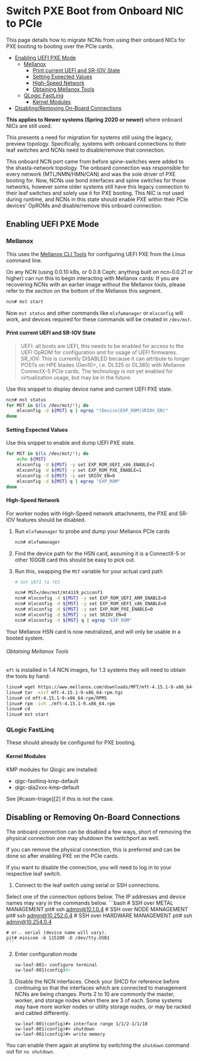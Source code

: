 # Switch PXE Boot from Onboard NIC to PCIe

This page details how to migrate NCNs from using their onboard NICs for PXE booting to booting
over the PCIe cards.

* [Enabling UEFI PXE Mode](#enabling-uefi-pxe-mode)
    * [Mellanox](#mellanox)
        * [Print current UEFI and SR-IOV State](#print-current-uefi-and-sr-iov-state)
        * [Setting Expected Values](#setting-expected-values)
        * [High-Speed Network](#high-speed-network)
        * [Obtaining Mellanox Tools](#obtaining-mellanox-tools)
    * [QLogic FastLinq](#qlogic-fastlinq)
        * [Kernel Modules](#kernel-modules)
* [Disabling/Removing On-Board Connections](#disabling-or-removing-on-board-connections)


**This applies to Newer systems (Spring 2020 or newer)** where onboard NICs are still used.

This presents a need for migration for systems still using the legacy, preview topology. Specifically,
systems with onboard connections to their leaf switches and NCNs need to disable/remove that connection.

This onboard NCN port came from before spine-switches were added to the shasta-network topology. The onboard connection
was responsible for every network (MTL/NMN/HMN/CAN) and was the sole driver of PXE booting for. Now, NCNs use bond interfaces and spine switches for those networks,
however some older systems still have this legacy connection to their leaf switches and solely use it for PXE booting. This NIC is not used during runtime, and NCNs in this state should enable PXE within their PCIe devices' OpROMs and disable/remove this onboard connection.

<a name="enabling-uefi-pxe-mode"></a>
## Enabling UEFI PXE Mode

<a name="mellanox"></a>
### Mellanox

This uses the [Mellanox CLI Tools][1] for configuring UEFI PXE from the Linux command line.

On any NCN (using 0.0.10 k8s, or 0.0.8 Ceph; anything built on ncn-0.0.21 or higher) can run this to begin interacting with Mellanox cards:
If you are recovering NCNs with an earlier image without the Mellanox tools, please refer to the section on the bottom of the Mellanox this segment.

```bash
ncn# mst start
```

Now `mst status` and other commands like `mlxfwmanager` or `mlxconfig` will work, and devices required for these commands will be created in `/dev/mst`.

<a name="print-current-uefi-and-sr-iov-state"></a>
#### Print current UEFI and SR-IOV State

> UEFI: all boots are UEFI, this needs to be enabled for access to the UEFI OpROM for configuration and for usage of UEFI firmwares.
> SR_IOV: This is currently DISABLED because it can attribute to longer POSTs on HPE blades (Gen10+, i.e. DL325 or DL385) with Mellanox ConnectX-5 PCIe cards. The technology is not yet enabled for virtualization usage, but may be in the future.

Use this snippet to display device name and current UEFI PXE state.
```bash
ncn# mst status
for MST in $(ls /dev/mst/*); do
    mlxconfig -d ${MST} q | egrep "(Device|EXP_ROM|SRIOV_EN)"
done
```

<a name="setting-expected-values"></a>
#### Setting Expected Values

Use this snippet to enable and dump UEFI PXE state.
```bash
for MST in $(ls /dev/mst/*); do
    echo ${MST}
    mlxconfig -d ${MST} -y set EXP_ROM_UEFI_x86_ENABLE=1
    mlxconfig -d ${MST} -y set EXP_ROM_PXE_ENABLE=1
    mlxconfig -d ${MST} -y set SRIOV_EN=0
    mlxconfig -d ${MST} q | egrep "EXP_ROM"
done
```

<a name="high-speed-network"></a>
#### High-Speed Network

For worker nodes with High-Speed network attachments, the PXE and SR-IOV features should be
disabled.

1. Run `mlxfwmanager` to probe and dump your Mellanox PCIe cards
    ```bash
    ncn# mlxfwmanager
    ```

2. Find the device path for the HSN card, assuming it is a ConnectX-5 or other 100GB card this should be easy to pick out.

3. Run this, swapping the `MST` variable for your actual card path
    ```bash
    # Set UEFI to YES

    ncn# MST=/dev/mst/mt4119_pciconf1
    ncn# mlxconfig -d ${MST} -y set EXP_ROM_UEFI_ARM_ENABLE=0
    ncn# mlxconfig -d ${MST} -y set EXP_ROM_UEFI_x86_ENABLE=0
    ncn# mlxconfig -d ${MST} -y set EXP_ROM_PXE_ENABLE=0
    ncn# mlxconfig -d ${MST} -y set SRIOV_EN=0
    ncn# mlxconfig -d ${MST} q | egrep "EXP_ROM"
    ```

Your Mellanox HSN card is now neutralized, and will only be usable in a booted system.

<a name="obtaining-mellanox-tools"></a>
###### Obtaining Mellanox Tools

`mft` is installed in 1.4 NCN images, for 1.3 systems they will need to obtain the tools by hand:

```bash
linux# wget https://www.mellanox.com/downloads/MFT/mft-4.15.1-9-x86_64-rpm.tgz
linux# tar -xzvf mft-4.15.1-9-x86_64-rpm.tgz
linux# cd mft-4.15.1-9-x86_64-rpm/RPMS
linux# rpm -ivh ./mft-4.15.1-9.x86_64.rpm
linux# cd
linux# mst start
```

<a name="qlogic-fastlinq"></a>
### QLogic FastLinq

These should already be configured for PXE booting.

<a name="kernel-modules"></a>
#### Kernel Modules

KMP modules for Qlogic are installed:

- qlgc-fastlinq-kmp-default
- qlgc-qla2xxx-kmp-default

See [#casm-triage][2] if this is not the case.

<a name="disabling-or-removing-on-board-connections"></a>
## Disabling or Removing On-Board Connections

The onboard connection can be disabled a few ways, short of removing the physical connection one
may shutdown the switchport as well.

If you can remove the physical connection, this is preferred and can be done so after enabling PXE on
the PCIe cards.

If you want to disable the connection, you will need to log in to your respective leaf switch.

1. Connect to the leaf switch using serial or SSH connections.

Select one of the connection options below. The IP addresses and device names may vary in the commands below.
    ```bash
    # SSH over METAL MANAGEMENT
    pit# ssh admin@10.1.0.4
    # SSH over NODE MANAGEMENT
    pit# ssh admin@10.252.0.4
    # SSH over HARDWARE MANAGEMENT
    pit# ssh admin@10.254.0.4

    # or.. serial (device name will vary).
    pit# minicom -b 115200 -D /dev/tty.USB1
    ```
2. Enter configuration mode
    ```sh
    sw-leaf-001> configure terminal
    sw-leaf-001(config)#>
    ```
3. Disable the NCN interfaces.
Check your SHCD for reference before continuing so that the interfaces which are connected to management NCNs are being changes. Ports 2 to 10 are commonly the master, worker, and storage nodes when there are 3 of each. Some systems may have more worker nodes or utility storage nodes, or may be racked and cabled differently.
    ```
    sw-leaf-001(config)#> interface range 1/1/2-1/1/10
    sw-leaf-001(config)#> shutdown
    sw-leaf-001(config)#> write memory
    ```

You can enable them again at anytime by switching the `shutdown` command out for `no shutdown`.


[1]: http://www.mellanox.com/page/management_tools
